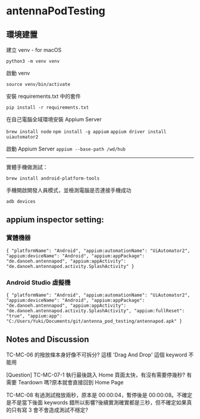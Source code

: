 # antennaPodTesting

## 環境建置

建立 venv - for macOS

`python3 -m venv venv`

啟動 venv

`source venv/bin/activate`

安裝 requirements.txt 中的套件

`pip install -r requirements.txt`

在自己電腦全域環境安裝 Appium Server

`brew install node`
`npm install -g appium`
`appium driver install uiautomator2`

啟動 Appium Server
`appium --base-path /wd/hub`

---

實體手機做測試：

`brew install android-platform-tools`

手機開啟開發人員模式，並檢測電腦是否連接手機成功

`adb devices`

## appium inspector setting:

### 實體機器

`{
  "platformName": "Android",
  "appium:automationName": "UiAutomator2",
  "appium:deviceName": "Android",
  "appium:appPackage": "de.danoeh.antennapod",
  "appium:appActivity": "de.danoeh.antennapod.activity.SplashActivity"
}`

### Android Studio 虛擬機

`{
  "platformName": "Android",
  "appium:automationName": "UiAutomator2",
  "appium:deviceName": "Android",
  "appium:appPackage": "de.danoeh.antennapod",
  "appium:appActivity": "de.danoeh.antennapod.activity.SplashActivity",
  "appium:fullReset": "true",
  "appium:app": "C:/Users/Yuki/Documents/git/antenna_pod_testing/antennapod.apk"
}`

## Notes and Discussion

TC-MC-06 的撥放條本身好像不可拆分? 這樣 'Drag And Drop' 這個 keyword 不能用

[Question] TC-MC-07-1 執行最後跳入 Home 頁面太快，有沒有需要停幾秒? 有需要 Teardown 嗎?原本就會直接回到 Home Page

TC-MC-08 有過測試撥放兩秒，原本是 00:00:04，暫停後是 00:00:08。不確定是不是當下後面 keywords 錯所以影響?後續實測確實都是三秒，但不確定如果真的只有寫 3 會不會造成測試不穩定?
